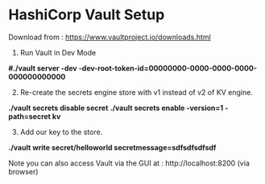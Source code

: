 # HashiCorp Vault Setup

Download from : https://www.vaultproject.io/downloads.html 

1. Run Vault in Dev Mode

__#./vault server -dev -dev-root-token-id=00000000-0000-0000-0000-000000000000__

2. Re-create the secrets engine store with v1 instead of v2 of KV engine.

__./vault secrets disable secret__
__./vault secrets enable -version=1 -path=secret kv__

3. Add our key to the store.

__./vault write secret/helloworld secretmessage=sdfsdfsdfsdf__

Note you can also access Vault via the GUI at :
http://localhost:8200 (via browser)

